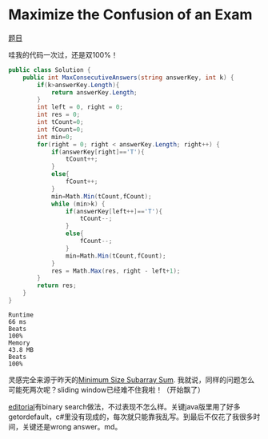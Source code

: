 # Maximize the Confusion of an Exam

[题目](https://leetcode.com/problems/maximize-the-confusion-of-an-exam/description/)

哇我的代码一次过，还是双100%！
```c#
public class Solution {
    public int MaxConsecutiveAnswers(string answerKey, int k) {
        if(k>answerKey.Length){
            return answerKey.Length;
        }
        int left = 0, right = 0;
        int res = 0;
        int tCount=0;
        int fCount=0;
        int min=0;
        for(right = 0; right < answerKey.Length; right++) {
            if(answerKey[right]=='T'){
                tCount++;
            }
            else{
                fCount++;
            }
            min=Math.Min(tCount,fCount);
            while (min>k) {
                if(answerKey[left++]=='T'){
                    tCount--;
                }
                else{
                    fCount--;
                }
                min=Math.Min(tCount,fCount);
            }
            res = Math.Max(res, right - left+1);
        }
        return res;
    }
}
```
```
Runtime
66 ms
Beats
100%
Memory
43.8 MB
Beats
100%
```
灵感完全来源于昨天的[Minimum Size Subarray Sum](./Minimum%20Size%20Subarray%20Sum.md). 我就说，同样的问题怎么可能死两次呢？sliding window已经难不住我啦！（开始飘了）

[editorial](https://leetcode.com/problems/maximize-the-confusion-of-an-exam/editorial/)有binary search做法，不过表现不怎么样。关键java版里用了好多getordefault，c#里没有现成的，每次就只能靠我乱写。到最后不仅花了我很多时间，关键还是wrong answer。md。